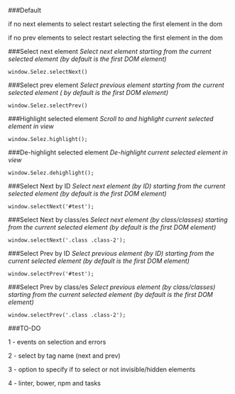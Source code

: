 ###Default

if no next elements to select restart selecting the first element in the dom

if no prev elements to select restart selecting the first element in the dom

###Select next element
_Select next element starting from the current selected element (by default is the first DOM element)_
```
window.Selez.selectNext()
```

###Select prev element
_Select previous element starting from the current selected element ( by default is the first DOM element)_
```
window.Selez.selectPrev()
```

###Highlight selected element
_Scroll to and highlight current selected element in view_
```
window.Selez.highlight();
```

###De-highlight selected element
_De-highlight current selected element in view_
```
window.Selez.dehighlight();
```

###Select Next by ID
_Select next element (by ID) starting from the current selected element (by default is the first DOM element)_
```
window.selectNext('#test');
```

###Select Next by class/es
_Select next element (by class/classes) starting from the current selected element (by default is the first DOM element)_
```
window.selectNext('.class .class-2');
```

###Select Prev by ID
_Select previous element (by ID) starting from the current selected element (by default is the first DOM element)_
```
window.selectPrev('#test');
```

###Select Prev by class/es
_Select previous element (by class/classes) starting from the current selected element (by default is the first DOM element)_
```
window.selectPrev('.class .class-2');
```

###TO-DO

1 - events on selection and errors

2 - select by tag name (next and prev)

3 - option to specify if to select or not invisible/hidden elements

4 - linter, bower, npm and tasks
